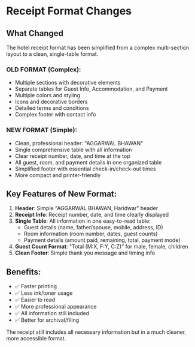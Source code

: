 # Receipt Format Changes

## What Changed

The hotel receipt format has been simplified from a complex multi-section layout to a clean, single-table format.

### OLD FORMAT (Complex):
- Multiple sections with decorative elements
- Separate tables for Guest Info, Accommodation, and Payment
- Multiple colors and styling
- Icons and decorative borders
- Detailed terms and conditions
- Complex footer with contact info

### NEW FORMAT (Simple):
- Clean, professional header: "AGGARWAL BHAWAN"
- Single comprehensive table with all information
- Clear receipt number, date, and time at the top
- All guest, room, and payment details in one organized table
- Simplified footer with essential check-in/check-out times
- More compact and printer-friendly

## Key Features of New Format:

1. **Header**: Simple "AGGARWAL BHAWAN, Haridwar" header
2. **Receipt Info**: Receipt number, date, and time clearly displayed
3. **Single Table**: All information in one easy-to-read table:
   - Guest details (name, father/spouse, mobile, address, ID)
   - Room information (room number, dates, guest counts)
   - Payment details (amount paid, remaining, total, payment mode)
4. **Guest Count Format**: "Total (M:X, F:Y, C:Z)" for male, female, children
5. **Clean Footer**: Simple thank you message and timing info

## Benefits:
- ✅ Faster printing
- ✅ Less ink/toner usage
- ✅ Easier to read
- ✅ More professional appearance
- ✅ All information still included
- ✅ Better for archival/filing

The receipt still includes all necessary information but in a much cleaner, more accessible format.
